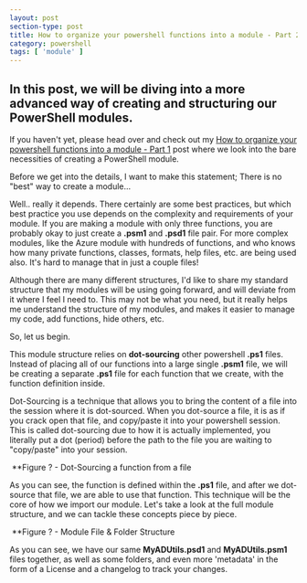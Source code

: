 ```yaml
---
layout: post
section-type: post
title: How to organize your powershell functions into a module - Part 2
category: powershell
tags: [ 'module' ]
---
```


## In this post, we will be diving into a more advanced way of creating and structuring our PowerShell modules.

If you haven't yet, please head over and check out my [How to organize your powershell functions into a module - Part 1](https://matthewjdegarmo.com/powershell/2020/07/28/how-to-organize-your-powershell-functions-into-a-module-part-1.html) post where we look into the bare necessities of creating a PowerShell module.

Before we get into the details, I want to make this statement; There is no "best" way to create a module...

Well.. really it depends. There certainly are some best practices, but which best practice you use depends on the complexity and requirements of your module. If you are making a module with only three functions, you are probably okay to just create a **.psm1** and **.psd1** file pair. For more complex modules, like the Azure module with hundreds of functions, and who knows how many private functions, classes, formats, help files, etc. are being used also. It's hard to manage that in just a couple files!

Although there are many different structures, I'd like to share my standard structure that my modules will be using going forward, and will deviate from it where I feel I need to. This may not be what you need, but it really helps me understand the structure of my modules, and makes it easier to manage my code, add functions, hide others, etc.

So, let us begin.

This module structure relies on **dot-sourcing** other powershell **.ps1** files. Instead of placing all of our functions into a large single **.psm1** file, we will be creating a separate **.ps1** file for each function that we create, with the function definition inside.

Dot-Sourcing is a technique that allows you to bring the content of a file into the session where it is dot-sourced. When you dot-source a file, it is as if you crack open that file, and copy/paste it into your powershell session. This is called dot-sourcing due to how it is actually implemented, you literally put a dot (period) before the path to the file you are waiting to "copy/paste" into your session.

![]()
**Figure ? - Dot-Sourcing a function from a file

As you can see, the function is defined within the **.ps1** file, and after we dot-source that file, we are able to use that function. This technique will be the core of how we import our module. Let's take a look at the full module structure, and we can tackle these concepts piece by piece.

![]()
**Figure ? - Module File & Folder Structure

As you can see, we have our same **MyADUtils.psd1** and **MyADUtils.psm1** files together, as well as some folders, and even more 'metadata' in the form of a License and a changelog to track your changes.
